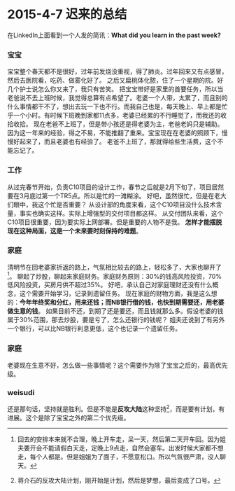 # 2015-4-7 迟来的总结
在LinkedIn上面看到一个人发的简讯：**What did you learn in the past week?**

### 宝宝
宝宝整个春天都不是很好，<private>过年前发烧没重视，得了肺炎。过年回来又有点感冒，然后去医院看，吃药、做雾化好了。
之后又扁桃体化脓，住了一个星期的院。好几个护士说怎么你又来了，我只有苦笑。
把宝宝带好是家里的首要任务，所以当老爸说不去上班时候，我觉得总算有点希望了。老婆一个人带，太累了，而且别的什么事情都干不了，想出去玩一下也不行。而我自己也是，每天晚上、早上都是忙乎一个小时。有时候下班晚到家都11点多，老婆已经累的不行睡觉了，而我还的收拾收拾。
现在老爸不上班了，但是带小孩还是得老婆为主，老爸老妈只是辅助。因为这一年来的经验，得之不易，不能推翻了重来。宝宝现在在老婆的照顾下，慢慢好起来了，而且老婆也有经验了。
老爸不上班了，那就得给些生活费，这个不能忘记了。</private>

### 工作
从过完春节开始，负责C10项目的设计工作，春节之后就是2月下旬了，项目居然要在3月底过第一个TR5点。所以是忙的一滩糊涂。
好吧，虽然很忙，但是在老大们眼中，我这个忙是否重要？
从设计部的角度来看，这个C10项目没什么技术含量，事实也确实这样。实际上增强型的交付项目都这样。
从交付团队来看，这个C10项目很重要，因为要实际上网部署。但是重要的人物不是我。
**怎样才能摆脱现在这种局面，这是一个未来要时刻保持的难题**。

### 家庭
清明节在回老婆家折返的路上，气氛相比较去的路上，轻松多了，大家也聊开了[^1]。
聊起了炒股，聊起来家庭财务。家庭财务原则：30%的钱高风险投资，70%低风险投资，买房月供不超过35%。
好吧，承认自己对家庭理财还没有什么概念，这个需要开始学习，记录到遗留任务。
现在家庭的财物方面，我是这么想的：**今年年终奖和分红，用来还钱；而NB银行借的钱，也快到期需要还，用老婆做生意的钱**。
如果目前不还，到期了还是要还，而且钱就那么多。假设老婆的钱属于30%范围，那去炒股，要是亏了，怎么还银行的钱呢？
姐夫还说到了有另外一个银行，可以比NB银行利息更低，这个也记录一个遗留任务。

### 家庭
老婆现在生意不好，怎么做一些事情呢？这个需要作为除了宝宝之后的，最高优先级。

### weisudi
还是那句话，坚持就是胜利。但是不能是**反攻大陆**这种坚持[^2]，而是要有计划，有进展。这个是除了宝宝之外的第二个优先级。


[^1]: 回去的安排本来就不合理，晚上开车走，呆一天，然后第二天开车回。因为姐夫要开会不能请假白天走，定晚上9点走，自然会塞车。出发时候大家都不想走，每个人都是。但是姐姐为了面子，不愿意松口。所以气氛很严肃，没人聊天。
[^2]: 蒋介石的反攻大陆计划，刚开始是计划，然后是梦想，最后变成了口号。